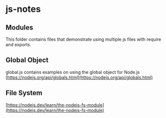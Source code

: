 # js-notes

## Modules
This folder contains files that demonstrate using multiple js files with require and exports.

## Global Object
global.js contains examples on using the global object for Node.js<br>
[https://nodejs.org/api/globals.html](https://nodejs.org/api/globals.html)

## File System
[https://nodejs.dev/learn/the-nodejs-fs-module](https://nodejs.dev/learn/the-nodejs-fs-module)
